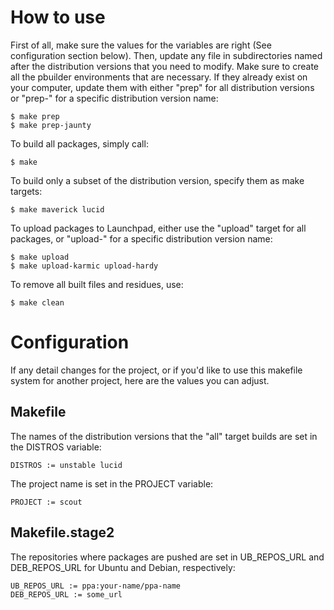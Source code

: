 How to use
==========

First of all, make sure the values for the variables are right (See
configuration section below). Then, update any file in subdirectories named
after the distribution versions that you need to modify. Make sure to create
all the pbuilder environments that are necessary. If they already exist on your
computer, update them with either "prep" for all distribution versions or
"prep-<name>" for a specific distribution version name:

    $ make prep
    $ make prep-jaunty

To build all packages, simply call:

    $ make

To build only a subset of the distribution version, specify them as make
targets:

    $ make maverick lucid

To upload packages to Launchpad, either use the "upload" target for all
packages, or "upload-<name>" for a specific distribution version name:

    $ make upload
    $ make upload-karmic upload-hardy

To remove all built files and residues, use:

    $ make clean

Configuration
=============

If any detail changes for the project, or if you'd like to use this makefile
system for another project, here are the values you can adjust.

Makefile
--------

The names of the distribution versions that the "all" target builds are set in
the DISTROS variable:

    DISTROS := unstable lucid

The project name is set in the PROJECT variable:

    PROJECT := scout

Makefile.stage2
---------------

The repositories where packages are pushed are set in UB_REPOS_URL and
DEB_REPOS_URL for Ubuntu and Debian, respectively:

    UB_REPOS_URL := ppa:your-name/ppa-name
    DEB_REPOS_URL := some_url
